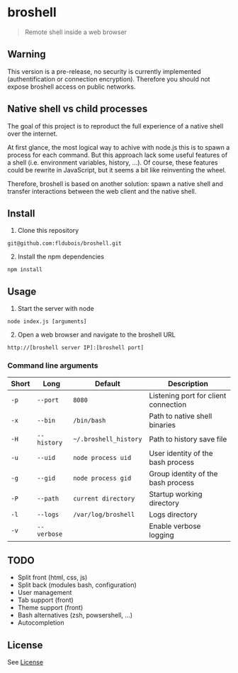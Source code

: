 # broshell

> Remote shell inside a web browser

## Warning

This version is a pre-release, no security is currently implemented (authentification or connection encryption).
Therefore you should not expose broshell access on public networks.

## Native shell vs child processes

The goal of this project is to reproduct the full experience of a native shell over the internet.

At first glance, the most logical way to achive with node.js this is to spawn a process for each command.
But this approach lack some useful features of a shell (i.e. environment variables, history, ...).
Of course, these features could be rewrite in JavaScript, but it seems a bit like reinventing the wheel.

Therefore, broshell is based on another solution: spawn a native shell and transfer interactions between the web client and the native shell.

## Install

1. Clone this repository

  `git@github.com:fldubois/broshell.git`

2. Install the npm dependencies

  `npm install`

## Usage

1. Start the server with node

  `node index.js [arguments]`

2. Open a web browser and navigate to the broshell URL

  `http://[broshell server IP]:[broshell port]`

### Command line arguments

| Short | Long        | Default               | Description                          |
| ----- | ----------- | --------------------- | ------------------------------------ |
| `-p`  | `--port`    | `8080`                | Listening port for client connection |
| `-x`  | `--bin`     | `/bin/bash`           | Path to native shell binaries        |
| `-H`  | `--history` | `~/.broshell_history` | Path to history save file            |
| `-u`  | `--uid`     | `node process uid`    | User identity of the bash process    |
| `-g`  | `--gid`     | `node process gid`    | Group identity of the bash process   |
| `-P`  | `--path`    | `current directory`   | Startup working directory            |
| `-l`  | `--logs`    | `/var/log/broshell`   | Logs directory                       |
| `-v`  | `--verbose` |                       | Enable verbose logging               |

## TODO

* Split front (html, css, js)
* Split back (modules bash, configuration)
* User management
* Tab support (front)
* Theme support (front)
* Bash alternatives (zsh, powsershell, ...)
* Autocompletion

## License

See [License](LICENSE)
